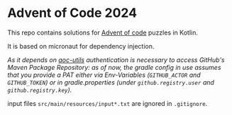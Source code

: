 # Advent of Code 2024

This repo contains solutions for [Advent of code](https://adventofcode.com) puzzles in Kotlin.

It is based on micronaut for dependency injection.

_As it depends on [aoc-utils](https://github.com/norganos/aoc-utils) authentication is necessary to access GitHub's
Maven Package Repository: as of now, the gradle config in use assumes that you provide a PAT either via Env-Variables
(`GITHUB_ACTOR` and `GITHUB_TOKEN`) or in gradle.properties (under `github.registry.user` and `github.registry.key`)._

input files `src/main/resources/input*.txt` are ignored in `.gitignore`.

